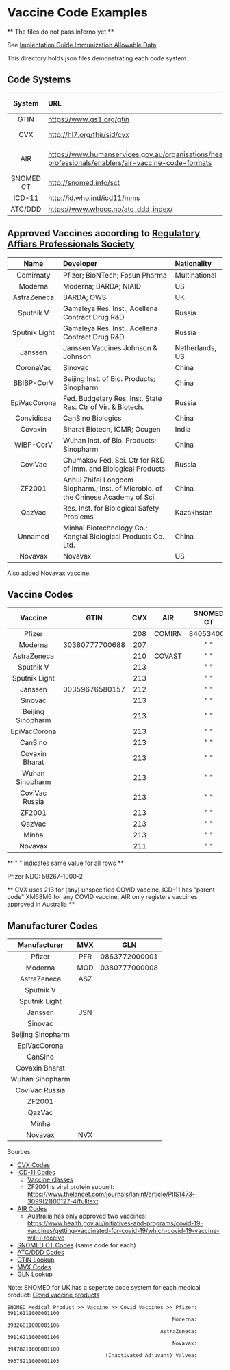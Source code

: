 # Vaccine Code Examples

** The files do not pass inferno yet **

See [Implentation Guide Immunization Allowable Data](http://build.fhir.org/ig/dvci/vaccine-credential-ig/branches/main/StructureDefinition-vaccination-credential-immunization.html).

This directory holds json files demonstrating each code system.

## Code Systems

| System    | URL                                   | Value set          | Manufacturer Required? |
| :-------: | :------------------------------------ | :----------------: | :--------------------: |
| GTIN      | <https://www.gs1.org/gtin>            | VaccineProductGTIN | NO                     |
| CVX       | <http://hl7.org/fhir/sid/cvx>         | VacccineProductCVX | NO (for Covid)         |
| AIR       | <https://www.humanservices.gov.au/organisations/health-professionals/enablers/air-vaccine-code-formats> | Austrailian Immunisation Register Vaccine | NO |
| SNOMED CT | <http://snomed.info/sct>              | VaccineTypeSNOMED  | YES                    |
| ICD-11    | <http://id.who.ind/icd11/mms>         | VaccineTargetICD11 | YES                    |
| ATC/DDD   | <https://www.whocc.no/atc_ddd_index/> | VaccineTargetATC   | YES                    |


## Approved Vaccines according to [Regulatory Affiars Professionals Society](https://www.raps.org/news-and-articles/news-articles/2020/3/covid-19-vaccine-tracker)

| Name          | Developer                                                                         | Nationality     |
| :-----------: | :-------------------------------------------------------------------------------- | :-------------- |
| Comirnaty     | Pfizer; BioNTech; Fosun Pharma                                                    | Multinational   |
| Moderna       | Moderna; BARDA; NIAID                                                             | US              |
| AstraZeneca   | BARDA; OWS                                                                        | UK              | 
| Sputnik V     | Gamaleya Res. Inst., Acellena Contract Drug R&D                                   | Russia          |
| Sputnik Light | Gamaleya Res. Inst., Acellena Contract Drug R&D                                   | Russia          |
| Janssen       | Janssen Vaccines Johnson & Johnson                                                | Netherlands, US |
| CoronaVac     | Sinovac                                                                           | China           |
| BBIBP-CorV    | Beijing Inst. of Bio. Products; Sinopharm                                         | China           |
| EpiVacCorona  | Fed. Budgetary Res. Inst. State Res. Ctr of Vir. & Biotech.                       | Russia          |
| Convidicea    | CanSino Biologics                                                                 | China           |
| Covaxin       | Bharat Biotech, ICMR; Ocugen                                                      | India           |
| WIBP-CorV     | Wuhan Inst. of Bio. Products; Sinopharm                                           | China           |
| CoviVac       | Chumakov Fed. Sci. Ctr for R&D of Imm. and Biological Products                    | Russia          |
| ZF2001        | Anhui Zhifei Longcom Biopharm.; Inst. of Microbio. of the Chinese Academy of Sci. | China           |
| QazVac        | Res. Inst. for Biological Safety Problems                                         | Kazakhstan      |
| Unnamed       | Minhai Biotechnology Co.; Kangtai Biological Products Co. Ltd.                    | China           |
| Novavax       | Novavax                                                                           | US              |

Also added Novavax vaccine.

## Vaccine Codes
| Vaccine           | GTIN            | CVX      | AIR      | SNOMED CT | ICD-11    | ATC/DDD  |
| :---------------: | :-------------: | :------: | :------: | :-------: | :-------: | :------: |
| Pfizer            |                 | 208      | COMIRN   | 840534001 |  XM0GQ8   | J07BX03  |
| Moderna           | 30380777700688  | 207      |          |   "   "   |  XM0GQ8   |  "   "   |
| AstraZeneca       |                 | 210      | COVAST   |   "   "   |  XM9QW8   |  "   "   |
| Sputnik V         |                 | 213      |          |   "   "   |  XM9QW8   |  "   "   |
| Sputnik Light     |                 | 213      |          |   "   "   |  XM9QW8   |  "   "   |
| Janssen           | 00359676580157  | 212      |          |   "   "   |  XM9QW8   |  "   "   |
| Sinovac           |                 | 213      |          |   "   "   |  XMLNL1   |  "   "   |
| Beijing Sinopharm |                 | 213      |          |   "   "   |  XMLNL1   |  "   "   |
| EpiVacCorona      |                 | 213      |          |   "   "   |  XM5JC5   |  "   "   |
| CanSino           |                 | 213      |          |   "   "   |  XM9QW8   |  "   "   |
| Covaxin Bharat    |                 | 213      |          |   "   "   |  XM1NL1   |  "   "   |
| Wuhan Sinopharm   |                 | 213      |          |   "   "   |  XMLNL1   |  "   "   |
| CoviVac Russia    |                 | 213      |          |   "   "   |  XMLNL1   |  "   "   |
| ZF2001            |                 | 213      |          |   "   "   |  XM5JC5   |  "   "   |
| QazVac            |                 | 213      |          |   "   "   |  XMLNL1   |  "   "   |
| Minha             |                 | 213      |          |   "   "   |  XMLNL1   |  "   "   |
| Novavax           |                 | 211      |          |   "   "   |  XM5JC5   |  "   "   |

** "  " indicates same value for all rows **

Pfizer NDC: 59267-1000-2

** CVX uses 213 for (any) unspecified COVID vaccine, ICD-11 has "parent code" XM68M6 for any COVID vaccine, AIR only registers vaccines approved in Australia **


## Manufacturer Codes
| Manufacturer      | MVX  | GLN            |
|:-----------------:|:----:|:--------------:|
| Pfizer            | PFR  | 0863772000001  |
| Moderna           | MOD  | 0380777000008  |
| AstraZeneca       | ASZ  |                |
| Sputnik V         |      |                |
| Sputnik Light     |      |                |
| Janssen           | JSN  |                |
| Sinovac           |      |                |
| Beijing Sinopharm |      |                |
| EpiVacCorona      |      |                |
| CanSino           |      |                |
| Covaxin Bharat    |      |                |
| Wuhan Sinopharm   |      |                |
| CoviVac Russia    |      |                |
| ZF2001            |      |                |
| QazVac            |      |                |
| Minha             |      |                |
| Novavax           | NVX  |                |


Sources:
 - [CVX Codes](https://www.cdc.gov/vaccines/programs/iis/COVID-19-related-codes.html)
 - [ICD-11 Codes](https://icd.who.int/browse11/l-m/en#/http%3a%2f%2fid.who.int%2ficd%2fentity%2f873941688)
   + [Vaccine classes](https://www.raps.org/news-and-articles/news-articles/2020/3/covid-19-vaccine-tracker)
   + ZF2001 is viral protein subunit: <https://www.thelancet.com/journals/laninf/article/PIIS1473-3099(21)00127-4/fulltext>
 - [AIR Codes](https://www.servicesaustralia.gov.au/organisations/health-professionals/services/medicare/medicare-online-software-developers/resources/formats-exchange-electronic-data/air-vaccine-code-formats)
   + Australia has only approved two vaccines: <https://www.health.gov.au/initiatives-and-programs/covid-19-vaccines/getting-vaccinated-for-covid-19/which-covid-19-vaccine-will-i-receive>
 - [SNOMED CT Codes](https://confluence.ihtsdotools.org/display/snomed/SNOMED+CT+COVID-19+Related+Content) (same code for each)
 - [ATC/DDD Codes](https://www.whocc.no/lists_of__temporary_atc_ddds_and_alterations/new_atc_5th_levels/)
 - [GTIN Lookup](https://gepir.gs1.org/index.php/search-by-gtin)
 - [MVX Codes](https://www2a.cdc.gov/vaccines/iis/iisstandards/vaccines.asp?rpt=tradename)
 - [GLN Lookup](https://gepir.gs1.org/index.php/search-by-party-name)

Note: SNOMED for UK has a seperate code system for each medical product: [Covid vaccine products](https://termbrowser.nhs.uk/?perspective=full&conceptId1=39330711000001103&edition=uk-edition&release=v20210512&server=https://termbrowser.nhs.uk/sct-browser-api/snomed&langRefset=999000681000001101,999001251000000103)

```
SNOMED Medical Product >> Vaccine >> Covid Vaccines >> Pfizer: 39116111000001100
                                                      Moderna: 39326811000001106
                                                  AstraZeneca: 39116211000001106
                                                      Novavax: 39478211000001100
                                (Inactivated Adjuvant) Valvea: 39375211000001103
```
